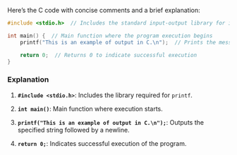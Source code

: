 Here’s the C code with concise comments and a brief explanation:

```c
#include <stdio.h>  // Includes the standard input-output library for input-output operations

int main() {  // Main function where the program execution begins
    printf("This is an example of output in C.\n");  // Prints the message

    return 0;  // Returns 0 to indicate successful execution
}
```

### Explanation

1. **`#include <stdio.h>`**: Includes the library required for `printf`.

2. **`int main()`**: Main function where execution starts.

3. **`printf("This is an example of output in C.\n");`**: Outputs the specified string followed by a newline.

4. **`return 0;`**: Indicates successful execution of the program.
